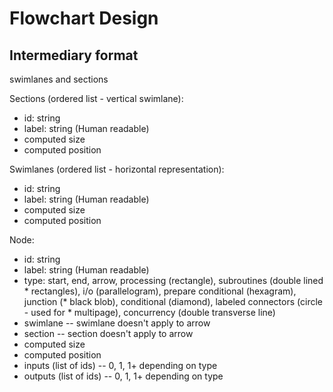 # Flowchart Design

## Intermediary format

swimlanes and sections

Sections (ordered list - vertical swimlane):

* id: string
* label: string (Human readable)
* computed size
* computed position

Swimlanes (ordered list - horizontal representation):

* id: string
* label: string (Human readable)
* computed size
* computed position

Node:

* id: string
* label: string (Human readable)
* type: start, end, arrow, processing (rectangle), subroutines (double lined * rectangles), i/o (parallelogram), prepare conditional (hexagram), junction (* black blob), conditional (diamond), labeled connectors (circle - used for * multipage), concurrency (double transverse line)
* swimlane  -- swimlane doesn't apply to arrow
* section   -- section doesn't apply to arrow
* computed size
* computed position
* inputs (list of ids) -- 0, 1, 1+ depending on type
* outputs (list of ids) -- 0, 1, 1+ depending on type

